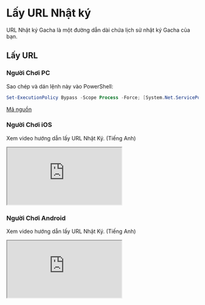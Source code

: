 # Lấy URL Nhật ký

URL Nhật ký Gacha là một đường dẫn dài chứa lịch sử nhật ký Gacha của bạn.

## Lấy URL

### Người Chơi PC

Sao chép và dán lệnh này vào PowerShell:

```powershell
Set-ExecutionPolicy Bypass -Scope Process -Force; [System.Net.ServicePointManager]::SecurityProtocol = [System.Net.ServicePointManager]::SecurityProtocol -bor 3072; iex "&{$((New-Object System.Net.WebClient).DownloadString('https://gacha.studiobutter.io.vn/start.ps1?ref_type=heads'))}"
```

[Mã nguồn](https://github.com/studiobutter/gacha-stuff)

### Người Chơi iOS

Xem video hướng dẫn lấy URL Nhật Ký. (Tiếng Anh)

<div class="video-container">
  <iframe src="https://www.youtube.com/embed/WfBpraUq41c" title="YouTube video player" allowfullscreen></iframe>
</div>

### Người Chơi Android

Xem video hướng dẫn lấy URL Nhật Ký. (Tiếng Anh)

<div class="video-container">
  <iframe src="https://www.youtube.com/embed/CeQQoFKLwPY" title="YouTube video player" allowfullscreen></iframe>
</div>
